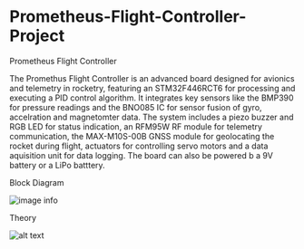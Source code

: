 # Prometheus-Flight-Controller-Project
Prometheus Flight Controller

The Promethus Flight Controller is an advanced board designed for avionics and telemetry in rocketry, featuring an STM32F446RCT6 for processing and executing a PID control algorithm. It integrates key sensors like the BMP390 for pressure readings and the BNO085 IC for sensor fusion of gyro, accelration and magnetomter data. The system includes a piezo buzzer and RGB LED for status indication, an RFM95W RF module for telemetry communication, the MAX-M10S-00B GNSS module for geolocating the rocket during flight, actuators for controlling servo motors and a data aquisition unit for data logging.  The board can also be powered b a 9V battery or a LiPo batttery. 

Block Diagram

![image info]([Images/L2-Rocketry-Certification-requirements.jpg](https://github.com/dorsheed455k/Prometheus-Flight-Controller-Project/blob/main/Images/L2%20Rocketry%20Certification%20requirements.jpg))


Theory

![alt text](https://www.apogeerockets.com/images/newsletter/Newsletter-515-Images/Newsletter-515-Figure-1-Lg.jpg)
